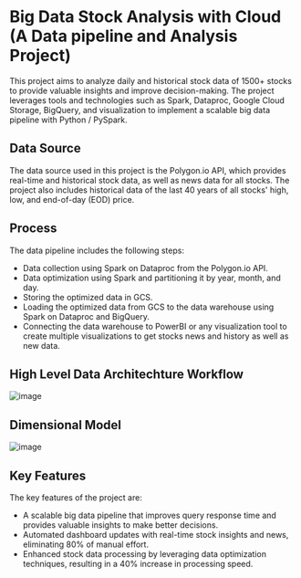 # Big Data Stock Analysis with Cloud (A Data pipeline and Analysis Project)

This project aims to analyze daily and historical stock data of 1500+ stocks to provide valuable insights and improve decision-making. The project leverages tools and technologies such as Spark, Dataproc, Google Cloud Storage, BigQuery, and visualization to implement a scalable big data pipeline with Python / PySpark.

## Data Source  
The data source used in this project is the Polygon.io API, which provides real-time and historical stock data, as well as news data for all stocks. The project also includes historical data of the last 40 years of all stocks' high, low, and end-of-day (EOD) price.

## Process
The data pipeline includes the following steps:  

- Data collection using Spark on Dataproc from the Polygon.io API.  
- Data optimization using Spark and partitioning it by year, month, and day.  
- Storing the optimized data in GCS.  
- Loading the optimized data from GCS to the data warehouse using Spark on Dataproc and BigQuery.  
- Connecting the data warehouse to PowerBI or any visualization tool to create multiple visualizations to get stocks news and history as well as new data.  


## High Level Data Architechture Workflow

![image](https://user-images.githubusercontent.com/78148121/223528929-d4fc965d-8a97-40e1-8c1d-4fa820c62423.png)


## Dimensional Model

![image](https://github.com/prashanti-ps/Big_Data_Stock_Tracker/assets/78148121/314e02da-39a6-4789-a8fd-c0085b9d4677)



## Key Features
The key features of the project are:  

- A scalable big data pipeline that improves query response time and provides valuable insights to make better decisions.  
- Automated dashboard updates with real-time stock insights and news, eliminating 80% of manual effort.  
- Enhanced stock data processing by leveraging data optimization techniques, resulting in a 40% increase in processing speed.  
